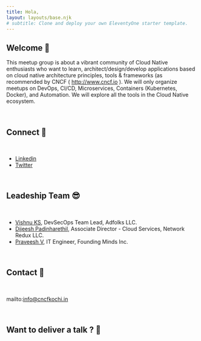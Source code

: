 ```yaml
---
title: Hola,
layout: layouts/base.njk
# subtitle: Clone and deploy your own EleventyOne starter template.
---
```


## Welcome 🤝

This meetup group is about a vibrant community of Cloud Native enthusiasts who want to learn, architect/design/develop applications based on cloud native architecture principles, tools & frameworks (as recommended by CNCF ( http://www.cncf.io ). We will only organize meetups on DevOps, CI/CD, Microservices, Containers (Kubernetes, Docker), and Automation. We will explore all the tools in the Cloud Native ecosystem.

<br>

## Connect 🤚

<br>

- [Linkedin](https://www.linkedin.com/in/cncfkochi/)
- [Twitter](https://twitter.com/cncfkochi)

<br>

## Leadeship Team 😎

<br>

- [Vishnu KS](https://www.linkedin.com/in/iamvishnuks/), DevSecOps Team Lead, Adfolks LLC.
- [Dijeesh Padinharethil](https://www.linkedin.com/in/dijeesh-padinharethil/), Associate Director - Cloud Services, Network Redux LLC.
- [Praveesh V](https://www.linkedin.com/in/praveeshv/), IT Engineer, Founding Minds Inc.

<br>

## Contact 📩

<br>

mailto:info@cncfkochi.in

<br>

## Want to deliver a talk ? 💬
